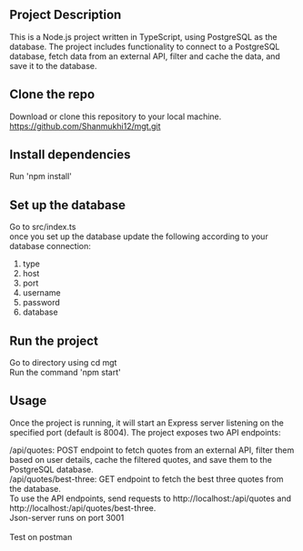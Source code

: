 ## Project Description 
This is a Node.js project written in TypeScript, using PostgreSQL as the database. The project includes functionality to connect to a PostgreSQL database, fetch data from an external API, filter and cache the data, and save it to the database.

## Clone the repo
Download or clone this repository to your local machine.<br>
https://github.com/Shanmukhi12/mgt.git

## Install dependencies
Run 'npm install'

## Set up the database
Go to src/index.ts <br>
once you set up the database update the following according to your database connection: <br>

1. type
2. host
3. port
4. username
5. password 
6. database

## Run the project
Go to directory using cd mgt<br>
Run the command 'npm start'

## Usage
Once the project is running, it will start an Express server listening on the specified port (default is 8004). The project exposes two API endpoints: <br>

/api/quotes: POST endpoint to fetch quotes from an external API, filter them based on user details, cache the filtered quotes, and save them to the PostgreSQL database. <br>
/api/quotes/best-three: GET endpoint to fetch the best three quotes from the database. <br>
To use the API endpoints, send requests to http://localhost:<port>/api/quotes and http://localhost:<port>/api/quotes/best-three. <br>
Json-server runs on port 3001 <br>
<br>
Test on postman
